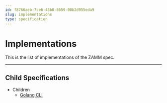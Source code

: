 ```yaml
---
id: f8766aeb-7ce6-45b0-8659-00b2d955eda9
slug: implementations
type: specification
---
```


# Implementations

This is the list of implementations of the ZAMM spec.

---

## Child Specifications

- Children
  - [Golang CLI](golang-cli.md)
